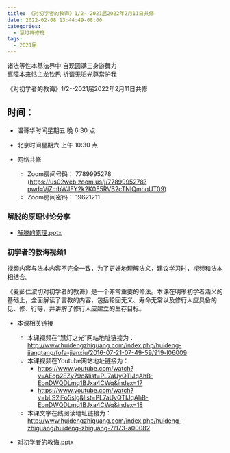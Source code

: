 ```yaml
---
title: 《对初学者的教诲》1/2--2021届2022年2月11日共修
date: 2022-02-08 13:44:49-08:00
categories:
  - 慧灯禅修班
tags:
  - 2021届
---
```

诸法等性本基法界中 自现圆满三身游舞力  
离障本来怙主龙钦巴 祈请无垢光尊常护我  

《对初学者的教诲》1/2--2021届2022年2月11日共修

## 时间：

* 温哥华时间星期五 晚 6:30 点
* 北京时间星期六 上午 10:30 点

* 网络共修
  * Zoom房间号码： 7789995278 (<https://us02web.zoom.us/j/7789995278?pwd=VjZmbWJFY2k2K0E5RVB2cTNIQmhqUT09>)
  * Zoom房间密码： 19621211
  
  
### 解脱的原理讨论分享

- [解脱的原理.pptx](https://huidengchanxiu.net/hdv/f/up/2020%E6%85%A7%E7%81%AF%E7%A6%85%E4%BF%AE%E7%8F%AD%E7%AC%AC%E5%8D%81%E4%B8%83%E5%A0%82%E8%AF%BE-%E8%A7%A3%E8%84%B1%E7%9A%84%E5%8E%9F%E7%90%86.pptx)  

### 初学者的教诲视频1

视频内容与法本内容不完全一致，为了更好地理解法义，建议学习时，视频和法本相结合。


《麦彭仁波切对初学者的教诲》是一个非常重要的修法。本课在明晰初学者涵义的基础上，全面解读了言教的内容，包括轮回无义、寿命无常以及修行人应具备的见、修、行等，并讲解了修行人应建立的生存目标。

- 本课相关链接
  - 本课视频在“慧灯之光”网站地址链接为： <http://www.huidengzhiguang.com/index.php/huideng-jiangtang/fofa-jianxiu/2016-07-21-07-49-59/919-l06009>
  - 本课视频在Youtube网站地址链接为：
    - <https://www.youtube.com/watch?v=AEop2EZy79o&list=PL7aUyQTIJqAhB-EbnDWQDLmq1BJxa4CWq&index=17>
    - <https://www.youtube.com/watch?v=bLS2iFo5sIg&list=PL7aUyQTIJqAhB-EbnDWQDLmq1BJxa4CWq&index=18>
  - 本课文字在线阅读地址链接为： <http://www.huidengzhiguang.com/index.php/huideng-zhiguang/huideng-zhiguang-7/173-a00082>
  

- [对初学者的教诲.pptx](http://huidengchanxiu.net/hdv/f/up/慧灯禅修班第十八堂课-对初学者的教诲-2.pptx)
